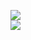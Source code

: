[![](https://img.shields.io/badge/Made%20With-Github%20Spray-lightgrey.svg?style=for-the-badge&logo=github)](https://github.com/Annihil/github-spray#11406)  
[![](https://i.imgur.com/2DrTn0Z.gif)](https://github.com/Annihil/github-spray)